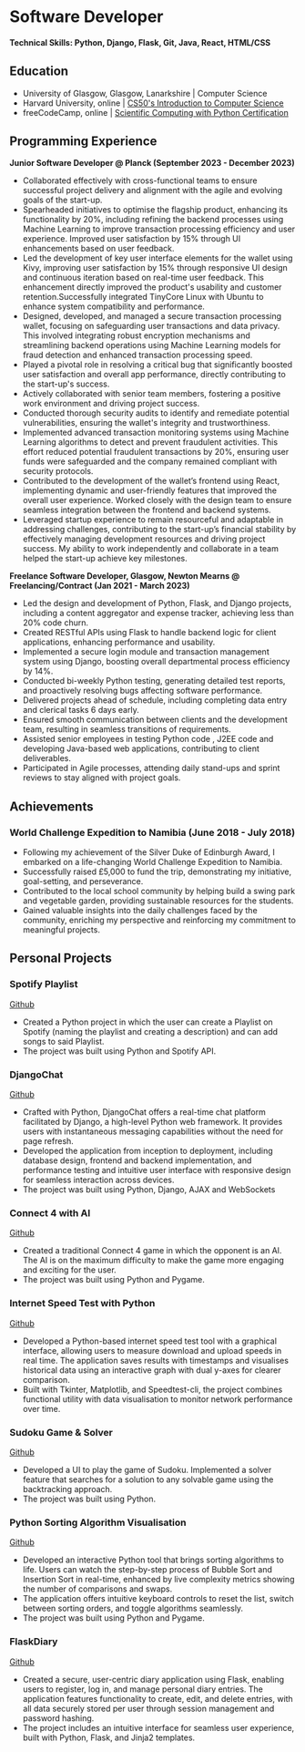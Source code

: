 # Software Developer

#### Technical Skills: Python, Django, Flask, Git, Java, React, HTML/CSS

## Education
- University of Glasgow, Glasgow, Lanarkshire | Computer Science
- Harvard University, online | [CS50's Introduction to Computer Science](https://certificates.cs50.io/deb3ca64-aabd-45ab-afb2-c238e09b754c.pdf?size=letter)
- freeCodeCamp, online | [Scientific Computing with Python Certification](https://www.freecodecamp.org/certification/eamonwong/scientific-computing-with-python-v7)

## Programming Experience
**Junior Software Developer @ Planck (September 2023 - December 2023)**
- Collaborated effectively with cross-functional teams to ensure successful project delivery and alignment with the agile and evolving goals of the start-up.
- Spearheaded initiatives to optimise the flagship product, enhancing its functionality by 20%, including refining the backend processes using Machine Learning to improve transaction processing efficiency and user experience. Improved user satisfaction by 15% through UI enhancements based on user feedback.
- Led the development of key user interface elements for the wallet using Kivy, improving user satisfaction by 15% through responsive UI design and continuous iteration based on real-time user feedback. This enhancement directly improved the product's usability and customer retention.Successfully integrated TinyCore Linux with Ubuntu to enhance system compatibility and performance.
- Designed, developed, and managed a secure transaction processing wallet, focusing on safeguarding user transactions and data privacy. This involved integrating robust encryption mechanisms and streamlining backend operations using Machine Learning models for fraud detection and enhanced transaction processing speed.
- Played a pivotal role in resolving a critical bug that significantly boosted user satisfaction and overall app performance, directly contributing to the start-up's success.
- Actively collaborated with senior team members, fostering a positive work environment and driving project success.
- Conducted thorough security audits to identify and remediate potential vulnerabilities, ensuring the wallet's integrity and trustworthiness.
- Implemented advanced transaction monitoring systems using Machine Learning algorithms to detect and prevent fraudulent activities. This effort reduced potential fraudulent transactions by 20%, ensuring user funds were safeguarded and the company remained compliant with security protocols.
- Contributed to the development of the wallet’s frontend using React, implementing dynamic and user-friendly features that improved the overall user experience. Worked closely with the design team to ensure seamless integration between the frontend and backend systems.
- Leveraged startup experience to remain resourceful and adaptable in addressing challenges, contributing to the start-up’s financial stability by effectively managing development resources and driving project success. My ability to work independently and collaborate in a team helped the start-up achieve key milestones.

**Freelance Software Developer, Glasgow, Newton Mearns @ Freelancing/Contract (Jan 2021 - March 2023)**
- Led the design and development of Python, Flask, and Django projects, including a content aggregator and expense tracker, achieving less than 20% code churn.
- Created RESTful APIs using Flask to handle backend logic for client applications, enhancing performance and usability.
- Implemented a secure login module and transaction management system using Django, boosting overall departmental process efficiency by 14%.
- Conducted bi-weekly Python testing, generating detailed test reports, and proactively resolving bugs affecting software performance.
- Delivered projects ahead of schedule, including completing data entry and clerical tasks 6 days early.
- Ensured smooth communication between clients and the development team, resulting in seamless transitions of requirements.
- Assisted senior employees in testing Python code , J2EE code and developing Java-based web applications, contributing to client deliverables.
- Participated in Agile processes, attending daily stand-ups and sprint reviews to stay aligned with project goals.

## Achievements
### World Challenge Expedition to Namibia (June 2018 - July 2018)
- Following my achievement of the Silver Duke of Edinburgh Award, I embarked on a life-changing World Challenge Expedition to Namibia.
- Successfully raised £5,000 to fund the trip, demonstrating my initiative, goal-setting, and perseverance.
- Contributed to the local school community by helping build a swing park and vegetable garden, providing sustainable resources for the students.
- Gained valuable insights into the daily challenges faced by the community, enriching my perspective and reinforcing my commitment to meaningful projects.

## Personal Projects
### Spotify Playlist
[Github](https://github.com/eamonwong/Spotify-Playlist-using-Python)
- Created a Python project in which the user can create a Playlist on Spotify (naming the playlist and creating a description) and can add songs to said Playlist.
- The project was built using Python and Spotify API.

### DjangoChat
[Github](https://github.com/eamonwong/djangochat)
- Crafted with Python, DjangoChat offers a real-time chat platform facilitated by Django, a high-level Python web framework. It provides users with instantaneous messaging capabilities without the need for page refresh.
- Developed the application from inception to deployment, including database design, frontend and backend implementation, and performance testing and intuitive user interface with responsive design for seamless interaction across devices.
- The project was built using Python, Django, AJAX and WebSockets

### Connect 4 with AI
[Github](https://github.com/eamonwong/connect4-with-ai)
- Created a traditional Connect 4 game in which the opponent is an Al. The AI is on the maximum difficulty to make the game more engaging and exciting for the user.
- The project was built using Python and Pygame.

### Internet Speed Test with Python
[Github](https://github.com/eamonwong/Internet-Speed-Test-with-Python)
- Developed a Python-based internet speed test tool with a graphical interface, allowing users to measure download and upload speeds in real time. The application saves results with timestamps and visualises historical data using an interactive graph with dual y-axes for clearer comparison.
- Built with Tkinter, Matplotlib, and Speedtest-cli, the project combines functional utility with data visualisation to monitor network performance over time.

### Sudoku Game & Solver
[Github](https://github.com/eamonwong/Sudoku-Solver-GUI)
- Developed a UI to play the game of Sudoku. Implemented a solver feature that searches for a solution to any solvable game using the backtracking approach.
- The project was built using Python.

### Python Sorting Algorithm Visualisation
[Github](https://github.com/eamonwong/Python-Sorting-Algorithm-Visualiser)
- Developed an interactive Python tool that brings sorting algorithms to life. Users can watch the step-by-step process of Bubble Sort and Insertion Sort in real-time, enhanced by live complexity metrics showing the number of comparisons and swaps.
- The application offers intuitive keyboard controls to reset the list, switch between sorting orders, and toggle algorithms seamlessly.
- The project was built using Python and Pygame.

### FlaskDiary
[Github](https://github.com/eamonwong/FlaskDiary)
- Created a secure, user-centric diary application using Flask, enabling users to register, log in, and manage personal diary entries. The application features functionality to create, edit, and delete entries, with all data securely stored per user through session management and password hashing.
- The project includes an intuitive interface for seamless user experience, built with Python, Flask, and Jinja2 templates.
